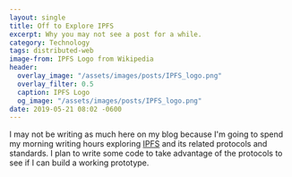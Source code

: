 ```yaml
---
layout: single
title: Off to Explore IPFS
excerpt: Why you may not see a post for a while.
category: Technology
tags: distributed-web
image-from: IPFS Logo from Wikipedia
header:
  overlay_image: "/assets/images/posts/IPFS_logo.png"
  overlay_filter: 0.5
  caption: IPFS Logo
  og_image: "/assets/images/posts/IPFS_logo.png"
date: 2019-05-21 08:02 -0600
---
```

I may not be writing as much here on my blog because I'm going to spend my morning writing hours exploring [IPFS](https://ipfs.io$$) and its related protocols and standards. I plan to write some code to take advantage of the protocols to see if I can build a working prototype.